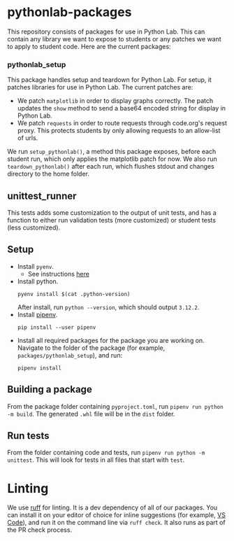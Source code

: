 # pythonlab-packages
This repository consists of packages for use in Python Lab. This can contain any library we want to expose to
students or any patches we want to apply to student code. Here are the current packages:

### pythonlab_setup
This package handles setup and teardown for Python Lab. For setup, it patches libraries for use in Python Lab.
The current patches are:
- We patch `matplotlib` in order to display graphs correctly. The patch updates the `show` method to send
  a base64 encoded string for display in Python Lab.
- We patch `requests` in order to route requests through code.org's request proxy. This protects students
  by only allowing requests to an allow-list of urls.

We run `setup_pythonlab()`, a method this package exposes, before each student run, which only applies
the matplotlib patch for now. We also run `teardown_pythonlab()` after each run, which flushes stdout and
changes directory to the home folder.

## unittest_runner
This tests adds some customization to the output of unit tests, and has a function to either run validation tests
(more customized) or student tests (less customized).

## Setup
- Install `pyenv`. 
    - See instructions [here](https://github.com/pyenv/pyenv?tab=readme-ov-file#getting-pyenv)
- Install python.
    ```
    pyenv install $(cat .python-version)
    ```
    After install, run `python --version`, which should output `3.12.2`.
- Install [pipenv](https://pipenv.pypa.io/en/latest/).
    ```
    pip install --user pipenv
    ```
- Install all required packages for the package you are working on. Navigate to the folder of the package (for example, `packages/pythonlab_setup`), and run:
    ```
    pipenv install
    ```

## Building a package
From the package folder containing `pyproject.toml`, run `pipenv run python -m build`. The generated `.whl` file will be in the `dist` folder.

## Run tests
From the folder containing code and tests, run `pipenv run python -m unittest`. This will look for tests in all files that start with `test`.

# Linting
We use [ruff](https://docs.astral.sh/ruff/installation/) for linting. It is a dev dependency of all of our packages. You can install it on
your editor of choice for inline suggestions (for example, [VS Code](https://marketplace.visualstudio.com/items?itemName=charliermarsh.ruff)),
and run it on the command line via `ruff check`. It also runs as part of the PR check process.
